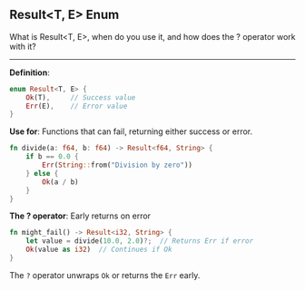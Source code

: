 ## Result<T, E> Enum

What is Result<T, E>, when do you use it, and how does the ? operator work with it?

---

**Definition**:
```rust
enum Result<T, E> {
    Ok(T),     // Success value
    Err(E),    // Error value
}
```

**Use for**: Functions that can fail, returning either success or error.

```rust
fn divide(a: f64, b: f64) -> Result<f64, String> {
    if b == 0.0 {
        Err(String::from("Division by zero"))
    } else {
        Ok(a / b)
    }
}
```

**The ? operator**: Early returns on error
```rust
fn might_fail() -> Result<i32, String> {
    let value = divide(10.0, 2.0)?;  // Returns Err if error
    Ok(value as i32)  // Continues if Ok
}
```

The `?` operator unwraps `Ok` or returns the `Err` early.


